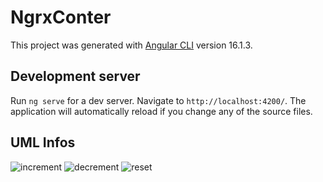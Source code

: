 
# NgrxConter

This project was generated with [Angular CLI](https://github.com/angular/angular-cli) version 16.1.3.

## Development server

Run `ng serve` for a dev server. Navigate to `http://localhost:4200/`. The application will automatically reload if you change any of the source files.

## UML Infos

![increment](https://github.com/levyhanunes/study-ngrx-counter/assets/56304278/72e0ba18-0a33-4ae0-9f25-f61a116cda42)
![decrement](https://github.com/levyhanunes/study-ngrx-counter/assets/56304278/57c77e33-3bdf-49bf-94d9-51a459e5ea51)
![reset](https://github.com/levyhanunes/study-ngrx-counter/assets/56304278/1ee431d7-d2b5-46ec-a60b-c498f9b5891e)
